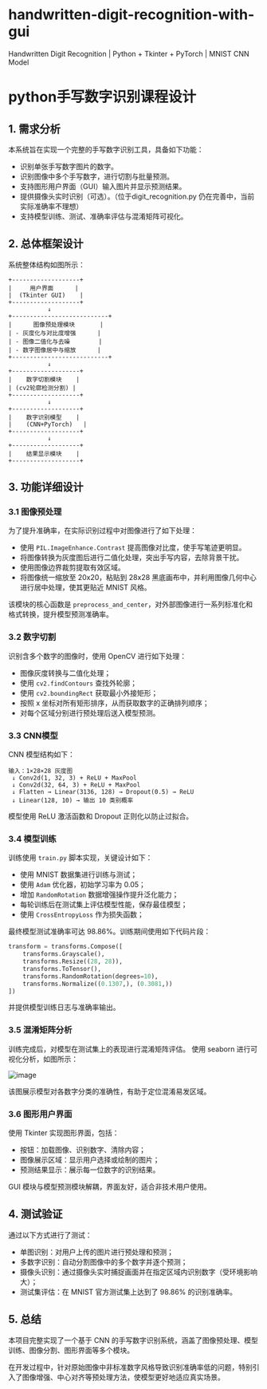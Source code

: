 # handwritten-digit-recognition-with-gui
Handwritten Digit Recognition | Python + Tkinter + PyTorch | MNIST CNN Model​

# python手写数字识别课程设计

## 1. 需求分析

本系统旨在实现一个完整的手写数字识别工具，具备如下功能：

* 识别单张手写数字图片的数字。
* 识别图像中多个手写数字，进行切割与批量预测。
* 支持图形用户界面（GUI）输入图片并显示预测结果。
* 提供摄像头实时识别（可选）。（位于digit_recognition.py 仍在完善中，当前实际准确率不理想）
* 支持模型训练、测试、准确率评估与混淆矩阵可视化。

## 2. 总体框架设计

系统整体结构如图所示：

```
+-------------------+
|     用户界面      |
|  (Tkinter GUI)    |
+-------------------+
           ↓
+---------------------------+
|      图像预处理模块       |
| - 灰度化与对比度增强      |
| - 图像二值化与去噪        |
| - 数字图像居中与缩放      |
+---------------------------+
           ↓
+-------------------+
|    数字切割模块    |
| (cv2轮廓检测分割) |
+-------------------+
           ↓
+-------------------+
|    数字识别模型    |
|    (CNN+PyTorch)   |
+-------------------+
           ↓
+-------------------+
|    结果显示模块    |
+-------------------+
```

## 3. 功能详细设计

### 3.1 图像预处理

为了提升准确率，在实际识别过程中对图像进行了如下处理：

* 使用 `PIL.ImageEnhance.Contrast` 提高图像对比度，使手写笔迹更明显。
* 将图像转换为灰度图后进行二值化处理，突出手写内容，去除背景干扰。
* 使用图像边界裁剪提取有效区域。
* 将图像统一缩放至 20x20，粘贴到 28x28 黑底画布中，并利用图像几何中心进行居中处理，使其更贴近 MNIST 风格。

该模块的核心函数是 `preprocess_and_center`，对外部图像进行一系列标准化和格式转换，提升模型预测准确率。

### 3.2 数字切割

识别含多个数字的图像时，使用 OpenCV 进行如下处理：

* 图像灰度转换与二值化处理；
* 使用 `cv2.findContours` 查找外轮廓；
* 使用 `cv2.boundingRect` 获取最小外接矩形；
* 按照 x 坐标对所有矩形排序，从而获取数字的正确排列顺序；
* 对每个区域分别进行预处理后送入模型预测。

### 3.3 CNN模型

CNN 模型结构如下：

```
输入：1×28×28 灰度图
 ↓ Conv2d(1, 32, 3) + ReLU + MaxPool
 ↓ Conv2d(32, 64, 3) + ReLU + MaxPool
 ↓ Flatten → Linear(3136, 128) → Dropout(0.5) → ReLU
 ↓ Linear(128, 10) → 输出 10 类别概率
```

模型使用 ReLU 激活函数和 Dropout 正则化以防止过拟合。

### 3.4 模型训练

训练使用 `train.py` 脚本实现，关键设计如下：

* 使用 MNIST 数据集进行训练与测试；
* 使用 `Adam` 优化器，初始学习率为 0.05；
* 增加 `RandomRotation` 数据增强操作提升泛化能力；
* 每轮训练后在测试集上评估模型性能，保存最佳模型；
* 使用 `CrossEntropyLoss` 作为损失函数；

最终模型测试准确率可达 98.86%。训练期间使用如下代码片段：

```python
transform = transforms.Compose([
    transforms.Grayscale(),
    transforms.Resize((28, 28)),
    transforms.ToTensor(),
    transforms.RandomRotation(degrees=10),
    transforms.Normalize((0.1307,), (0.3081,))
])
```

并提供模型训练日志与准确率输出。

### 3.5 混淆矩阵分析

训练完成后，对模型在测试集上的表现进行混淆矩阵评估。
使用 seaborn 进行可视化分析，如图所示：

![image](https://github.com/user-attachments/assets/d6d1feed-b4d4-438f-962d-066500b43bb1)


该图展示模型对各数字分类的准确性，有助于定位混淆易发区域。

### 3.6 图形用户界面

使用 Tkinter 实现图形界面，包括：

* 按钮：加载图像、识别数字、清除内容；
* 图像展示区域：显示用户选择或绘制的图片；
* 预测结果显示：展示每一位数字的识别结果。

GUI 模块与模型预测模块解耦，界面友好，适合非技术用户使用。

## 4. 测试验证

通过以下方式进行了测试：

* 单图识别：对用户上传的图片进行预处理和预测；
* 多数字识别：自动分割图像中的多个数字并逐个预测；
* 摄像头识别：通过摄像头实时捕捉画面并在指定区域内识别数字（受环境影响大）；
* 测试集评估：在 MNIST 官方测试集上达到了 98.86% 的识别准确率。

## 5. 总结

本项目完整实现了一个基于 CNN 的手写数字识别系统，涵盖了图像预处理、模型训练、图像分割、图形界面等多个模块。

在开发过程中，针对原始图像中非标准数字风格导致识别准确率低的问题，特别引入了图像增强、中心对齐等预处理方法，使模型更好地适应真实场景。
